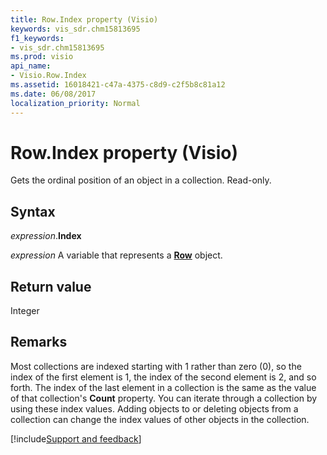 ```yaml
---
title: Row.Index property (Visio)
keywords: vis_sdr.chm15813695
f1_keywords:
- vis_sdr.chm15813695
ms.prod: visio
api_name:
- Visio.Row.Index
ms.assetid: 16018421-c47a-4375-c8d9-c2f5b8c81a12
ms.date: 06/08/2017
localization_priority: Normal
---
```



# Row.Index property (Visio)

Gets the ordinal position of an object in a collection. Read-only.


## Syntax

_expression_.**Index**

_expression_ A variable that represents a **[Row](Visio.Row.md)** object.


## Return value

Integer


## Remarks

Most collections are indexed starting with 1 rather than zero (0), so the index of the first element is 1, the index of the second element is 2, and so forth. The index of the last element in a collection is the same as the value of that collection's  **Count** property. You can iterate through a collection by using these index values. Adding objects to or deleting objects from a collection can change the index values of other objects in the collection.

[!include[Support and feedback](~/includes/feedback-boilerplate.md)]